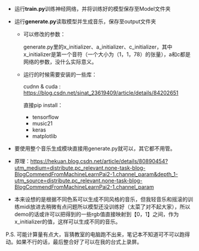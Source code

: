 * 运行**train.py**训练神经网络，并将训练好的模型保存至Model文件夹

* 运行**generate.py**读取模型并生成音乐，保存至output文件夹

  * 可以修改的参数：

    generate.py里的x_initializer、a_initializer、c_initializer，其中x_initializer是第一个音符（一个大小为（1，1，78）的张量），a和c都是网络的参数，没什么实际意义。

  * 运行的时候需要安装的一些库：

    cudnn & cuda : https://blog.csdn.net/sinat_23619409/article/details/84202651 

    直接pip install：

    * tensorflow
    * music21
    * keras
    * matplotlib

* 要使用整个音乐生成模块直接用generate.py就可以，其它都不用管。

* 原理：https://hekuan.blog.csdn.net/article/details/80890454?utm_medium=distribute.pc_relevant.none-task-blog-BlogCommendFromMachineLearnPai2-1.channel_param&depth_1-utm_source=distribute.pc_relevant.none-task-blog-BlogCommendFromMachineLearnPai2-1.channel_param

* 本来设想的是根据不同色系可以生成不同风格的音乐，但我轻音乐和摇滚的训练midi放进去稍微有点问题所以模型还没训练好（太菜了对不起大家），所以demo的话或许可以把得到的一些rgb值直接映射到【0，1】之间，作为x_initializer的值，这样可以生成不同的音乐。



P.S. 可能计算量有点大，盲猜教室的电脑跑不出来，笔记本不知道可不可以跑得动。如果不行的话，最后整合好了可以在我的台式上录屏。